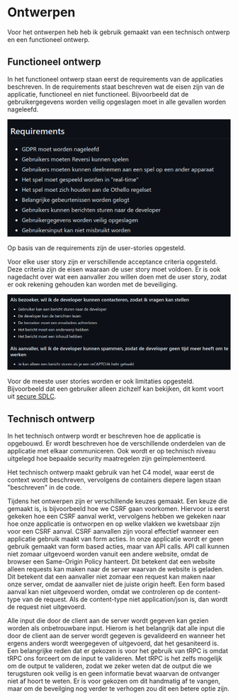 # Ontwerpen

Voor het ontwerpen heb heb ik gebruik gemaakt van een technisch ontwerp en een functioneel ontwerp.

## Functioneel ontwerp

In het functioneel ontwerp staan eerst de requirements van de applicaties beschreven. In de requirements staat beschreven wat de eisen zijn van de applicatie, functioneel en niet functioneel. Bijvoorbeeld dat de gebruikergegevens worden veilig opgeslagen moet in alle gevallen worden nageleefd.

![Requirements](images/requirements.png)

Op basis van de requirements zijn de user-stories opgesteld.

Voor elke user story zijn er verschillende acceptance criteria opgesteld. Deze criteria zijn de eisen waaraan de user story moet voldoen. Er is ook nagedacht over wat een aanvaller zou willen doen met de user story, zodat er ook rekening gehouden kan worden met de beveiliging.

![User Story](images/userStory.png)

Voor de meeste user stories worden er ook limitaties opgesteld. Bijvoorbeeld dat een gebruiker alleen zichzelf kan bekijken, dit komt voort uit [secure SDLC](https://snyk.io/learn/secure-sdlc/#:~:text=Phase%201%3A%20Requirements,no%20one%20else%E2%80%99s.). 

## Technisch ontwerp

In het technisch ontwerp wordt er beschreven hoe de applicatie is opgebouwd. Er wordt beschreven hoe de verschillende onderdelen van de applicatie met elkaar communiceren. Ook wordt er op technisch niveau uitgelegd hoe bepaalde security maatregelen zijn geïmplementeerd.

Het technisch ontwerp maakt gebruik van het C4 model, waar eerst de context wordt beschreven, vervolgens de containers diepere lagen staan "beschreven" in de code. 

Tijdens het ontwerpen zijn er verschillende keuzes gemaakt. Een keuze die gemaakt is, is bijvoorbeeld hoe we CSRF gaan voorkomen. Hiervoor is eerst gekeken hoe een CSRF aanval werkt, vervolgens hebben we gekeken naar hoe onze applicatie is ontworpen en op welke vlakken we kwetsbaar zijn voor een CSRF aanval. CSRF aanvallen zijn vooral effectief wanneer een applicatie gebruik maakt van form acties. In onze applicatie wordt er geen gebruik gemaakt van form based acties, maar van API calls. API call kunnen niet zomaar uitgevoerd worden vanuit een andere website, omdat de browser een Same-Origin Policy hanteert. Dit betekent dat een website alleen requests kan maken naar de server waarvan de website is geladen. Dit betekent dat een aanvaller niet zomaar een request kan maken naar onze server, omdat de aanvaller niet de juiste origin heeft. Een form based aanval kan niet uitgevoerd worden, omdat we controleren op de content-type van de request. Als de content-type niet application/json is, dan wordt de request niet uitgevoerd.

Alle input die door de client aan de server wordt gegeven kan gezien worden als onbetrouwbare input. Hierom is het belangrijk dat alle input die door de client aan de server wordt gegeven is gevalideerd en wanneer het ergens anders wordt weergegeven of uitgevoerd, dat het gesaniteerd is. Een belangrijke reden dat er gekozen is voor het gebruik van tRPC is omdat tRPC ons forceert om de input te valideren. Met tRPC is het zelfs mogelijk om de output te valideren, zodat we zeker weten dat de output die we terugsturen ook veilig is en geen informatie bevat waarvan de ontvanger niet af hoort te weten. Er is voor gekozen om dit handmatig af te vangen, maar om de beveilging nog verder te verhogen zou dit een betere optie zijn.
